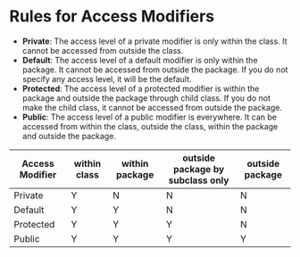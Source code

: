 # Rules for Access Modifiers

* **Private**: The access level of a private modifier is only within the class. It cannot be accessed from outside the class.
* **Default**: The access level of a default modifier is only within the package. It cannot be accessed from outside the package. If you do not specify any access level, it will be the default.
* **Protected**: The access level of a protected modifier is within the package and outside the package through child class. If you do not make the child class, it cannot be accessed from outside the package.
* **Public**: The access level of a public modifier is everywhere. It can be accessed from within the class, outside the class, within the package and outside the package.

|Access Modifier	| within class	    | within package	| outside package by subclass only	| outside package|
|-------------------|-------------------|-------------------|-----------------------------------|----------------|
|Private			|Y					|N					|N									|N				 |
|Default			|Y					|Y					|N									|N				 |
|Protected			|Y					|Y					|Y									|N				 |
|Public				|Y					|Y					|Y									|Y				 |

